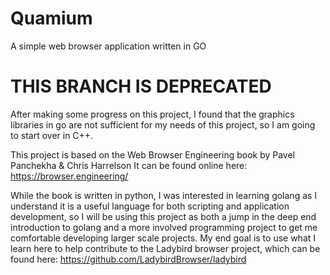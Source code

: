 # Quamium
A simple web browser application written in GO


# THIS BRANCH IS DEPRECATED
After making some progress on this project, I found that the graphics libraries in go are not sufficient for my needs of this project, so I am going to start over in C++.

This project is based on the Web Browser Engineering book by Pavel Panchekha & Chris Harrelson
It can be found online here: https://browser.engineering/

While the book is written in python, I was interested in learning golang as I understand it is a useful 
language for both scripting and application development, so I will be using this project as both a jump
in the deep end introduction to golang and a more involved programming project to get me comfortable
developing larger scale projects. My end goal is to use what I learn here to help contribute to the 
Ladybird browser project, which can be found here: https://github.com/LadybirdBrowser/ladybird
